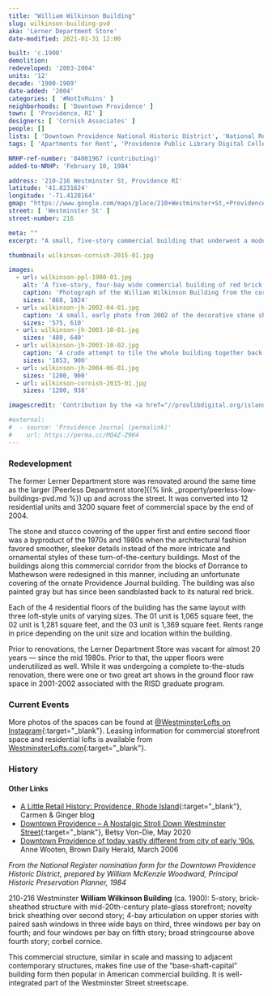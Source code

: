 ```yaml
---
title: "William Wilkinson Building"
slug: wilkinson-building-pvd
aka: 'Lerner Department Store'
date-modified: 2021-01-31 12:00

built: 'c.1900'
demolition:
redeveloped: '2003-2004'
units: '12'
decade: '1900-1909'
date-added: '2004'
categories: [ '#NotInRuins' ]
neighborhoods: [ 'Downtown Providence' ]
town: [ 'Providence, RI' ]
designers: [ 'Cornish Associates' ]
people: []
lists: [ 'Downtown Providence National Historic District', 'National Register of Historic Places' ]
tags: [ 'Apartments for Rent', 'Providence Public Library Digital Collections' ]

NRHP-ref-number: '84001967 (contributing)'
added-to-NRHP: 'February 10, 1984'

address: '210-216 Westminster St, Providence RI'
latitude: '41.8231624'
longitude: '-71.4128164'
gmap: "https://www.google.com/maps/place/210+Westminster+St,+Providence,+RI+02903/@41.8231624,-71.4128164,18z/data=!4m5!3m4!1s0x89e44514750df80f:0x5c8d837e4b8327d0!8m2!3d41.8231065!4d-71.4120117"
street: [ 'Westminster St' ]
street-number: 216

meta: ""
excerpt: "A small, five-story commercial building that underwent a modern renovation into 12 apartments on a busy downtown street"

thumbnail: wilkinson-cornish-2015-01.jpg

images:
  - url: wilkinson-ppl-1900-01.jpg
    alt: 'A five-story, four-bay wide commercial building of red brick and stone. Ground-floor windows are large plate glass with steel columns and a central entrance on Westminster Street. Bay windows located on the front-right corner extended from the second story to the forth but have since been removed.'
    caption: 'Photograph of the William Wilkinson Building from the corner of Westminster Street and Eddy Street. The storefront is for Edward C. Almy & Co., advertising Ladies & Children’s Cloaks & Suits.'
    sizes: '868, 1024'
  - url: wilkinson-jh-2002-04-01.jpg
    caption: 'A small, early photo from 2002 of the decorative stone sheating that covered half of the first and all of the second stories.'
    sizes: '575, 610'
  - url: wilkinson-jh-2003-10-01.jpg
    sizes: '480, 640'
  - url: wilkinson-jh-2003-10-02.jpg
    caption: 'A crude attempt to tile the whole building together back when digital cameras were a thing and phones with features that auto-stitched photos together didn’t exist'
    sizes: '1053, 900'
  - url: wilkinson-jh-2004-06-01.jpg
    sizes: '1200, 900'
  - url: wilkinson-cornish-2015-01.jpg
    sizes: '1200, 938'

imagescredit: 'Contribution by the <a href="//provlibdigital.org/islandora/object/islandora%3A10592" target="_blank">Rhode Island Photo Collection</a>, Providence Public Library, and Cornish Associates'

#external:
#  - source: 'Providence Journal (permalink)'
#    url: https://perma.cc/MQ4Z-Z9K4
---
```


### Redevelopment

The former Lerner Department store was renovated around the same time as the larger [Peerless Department store]({% link _property/peerless-low-buildings-pvd.md %}) up and across the street. It was converted into 12 residential units and 3200 square feet of commercial space by the end of 2004.

The stone and stucco covering of the upper first and entire second floor was a byproduct of the 1970s and 1980s when the architectural fashion favored smoother, sleeker details instead of the more intricate and ornamental styles of these turn-of-the-century buildings. Most of the buildings along this commercial corridor from the blocks of Dorrance to Mathewson were redesigned in this manner, including an unfortunate covering of the ornate Providence Journal building. The building was also painted gray but has since been sandblasted back to its natural red brick.

Each of the 4 residential floors of the building has the same layout with three loft-style units of varying sizes. The 01 unit is 1,065 square feet, the 02 unit is 1,281 square feet, and the 03 unit is 1,369 square feet. Rents range in price depending on the unit size and location within the building.

Prior to renovations, the Lerner Department Store was vacant for almost 20 years — since the mid 1980s. Prior to that, the upper floors were underutilized as well. While it was undergoing a complete to-the-studs renovation, there were one or two great art shows in the ground floor raw space in 2001-2002 associated with the RISD graduate program.


### Current Events

More photos of the spaces can be found at [@WestminsterLofts on Instagram](//www.instagram.com/westminsterlofts/){:target="_blank"}. Leasing information for commercial storefront space and residential lofts is available from [WestminsterLofts.com](//westminsterlofts.com){:target="_blank"}.


### History

#### Other Links

+ [A Little Retail History: Providence, Rhode Island](//www.carmenandginger.com/2017/01/a-little-retail-history-providence.html){:target="_blank"}, Carmen & Ginger blog
+ [Downtown Providence – A Nostalgic Stroll Down Westminster Street](//www.consumergrouch.com/?p=8884){:target="_blank"}, Betsy Von-Die, May 2020
+ [Downtown Providence of today vastly different from city of early ’90s](//www.browndailyherald.com/2006/03/13/downtown-providence-of-today-vastly-different-from-city-of-early-90s/), Anne Wooten, Brown Daily Herald, March 2006

_From the National Register nomination form for the Downtown Providence Historic District, prepared by William McKenzie Woodward, Principal Historic Preservation Planner, 1984_

210-216 Westminster **William Wilkinson Building** (ca. 1900): 5-story, brick-sheathed structure with mid-20th-century plate-glass storefront; novelty brick sheathing over second story; 4-bay articulation on upper stories with paired sash windows in three wide bays on third, three windows per bay on fourth; and four windows per bay on fifth story; broad stringcourse above fourth story; corbel cornice.

This commercial structure, similar in scale and massing to adjacent contemporary structures, makes fine use of the “base-shaft-capital” building form then popular in American commercial building. It is well-integrated part of the Westminster Street streetscape.

